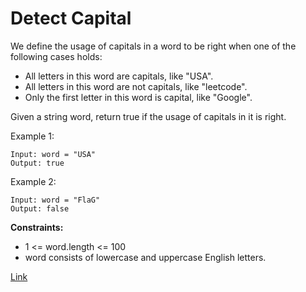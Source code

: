 # Detect Capital

We define the usage of capitals in a word to be right when one of the following cases holds:

- All letters in this word are capitals, like "USA".
- All letters in this word are not capitals, like "leetcode".
- Only the first letter in this word is capital, like "Google".


Given a string word, return true if the usage of capitals in it is right.

Example 1:

```
Input: word = "USA"
Output: true
```

Example 2:

```
Input: word = "FlaG"
Output: false
```

**Constraints:**
- 1 <= word.length <= 100
- word consists of lowercase and uppercase English letters.

[Link](https://leetcode.com/problems/detect-capital/description/)
